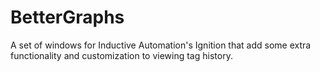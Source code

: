 # BetterGraphs
A set of windows for Inductive Automation's Ignition that add some extra functionality and customization to viewing tag history. 
